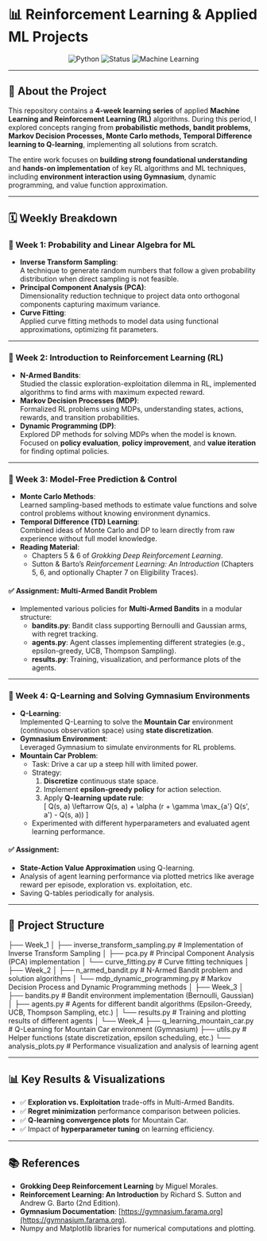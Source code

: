 # 📊 Reinforcement Learning & Applied ML Projects

<div align="center">

![Python](https://img.shields.io/badge/Python-3.8-blue.svg)
![Status](https://img.shields.io/badge/Status-Completed-brightgreen.svg)
![Machine Learning](https://img.shields.io/badge/Machine%20Learning-Reinforcement%20Learning-orange)

</div>

---

## 🚀 About the Project

This repository contains a **4-week learning series** of applied **Machine Learning and Reinforcement Learning (RL)** algorithms. During this period, I explored concepts ranging from **probabilistic methods, bandit problems, Markov Decision Processes, Monte Carlo methods, Temporal Difference learning to Q-learning**, implementing all solutions from scratch.  

The entire work focuses on **building strong foundational understanding** and **hands-on implementation** of key RL algorithms and ML techniques, including **environment interaction using Gymnasium**, dynamic programming, and value function approximation.  

---

## 🗓️ Weekly Breakdown

### 📅 Week 1: Probability and Linear Algebra for ML
- **Inverse Transform Sampling**:  
  A technique to generate random numbers that follow a given probability distribution when direct sampling is not feasible.  
- **Principal Component Analysis (PCA)**:  
  Dimensionality reduction technique to project data onto orthogonal components capturing maximum variance.  
- **Curve Fitting**:  
  Applied curve fitting methods to model data using functional approximations, optimizing fit parameters.  

---

### 📅 Week 2: Introduction to Reinforcement Learning (RL)
- **N-Armed Bandits**:  
  Studied the classic exploration-exploitation dilemma in RL, implemented algorithms to find arms with maximum expected reward.  
- **Markov Decision Processes (MDP)**:  
  Formalized RL problems using MDPs, understanding states, actions, rewards, and transition probabilities.  
- **Dynamic Programming (DP)**:  
  Explored DP methods for solving MDPs when the model is known. Focused on **policy evaluation**, **policy improvement**, and **value iteration** for finding optimal policies.

---

### 📅 Week 3: Model-Free Prediction & Control
- **Monte Carlo Methods**:  
  Learned sampling-based methods to estimate value functions and solve control problems without knowing environment dynamics.  
- **Temporal Difference (TD) Learning**:  
  Combined ideas of Monte Carlo and DP to learn directly from raw experience without full model knowledge.  
- **Reading Material**:  
  - Chapters 5 & 6 of *Grokking Deep Reinforcement Learning*.  
  - Sutton & Barto’s *Reinforcement Learning: An Introduction* (Chapters 5, 6, and optionally Chapter 7 on Eligibility Traces).

#### ✅ Assignment: Multi-Armed Bandit Problem
- Implemented various policies for **Multi-Armed Bandits** in a modular structure:  
  - **bandits.py**: Bandit class supporting Bernoulli and Gaussian arms, with regret tracking.
  - **agents.py**: Agent classes implementing different strategies (e.g., epsilon-greedy, UCB, Thompson Sampling).
  - **results.py**: Training, visualization, and performance plots of the agents.  

---

### 📅 Week 4: Q-Learning and Solving Gymnasium Environments
- **Q-Learning**:  
  Implemented Q-Learning to solve the **Mountain Car** environment (continuous observation space) using **state discretization**.
- **Gymnasium Environment**:  
  Leveraged Gymnasium to simulate environments for RL problems.  
- **Mountain Car Problem**:  
  - Task: Drive a car up a steep hill with limited power.
  - Strategy:  
    1. **Discretize** continuous state space.  
    2. Implement **epsilon-greedy policy** for action selection.  
    3. Apply **Q-learning update rule**:  
    \[
    Q(s, a) \leftarrow Q(s, a) + \alpha (r + \gamma \max_{a'} Q(s', a') - Q(s, a))
    \]
  - Experimented with different hyperparameters and evaluated agent learning performance.

#### ✅ Assignment:
- **State-Action Value Approximation** using Q-learning.  
- Analysis of agent learning performance via plotted metrics like average reward per episode, exploration vs. exploitation, etc.  
- Saving Q-tables periodically for analysis.

---

## 📂 Project Structure

├── Week_1
│   ├── inverse_transform_sampling.py      # Implementation of Inverse Transform Sampling
│   ├── pca.py                             # Principal Component Analysis (PCA) implementation
│   └── curve_fitting.py                   # Curve fitting techniques
│
├── Week_2
│   ├── n_armed_bandit.py                  # N-Armed Bandit problem and solution algorithms
│   └── mdp_dynamic_programming.py         # Markov Decision Process and Dynamic Programming methods
│
├── Week_3
│   ├── bandits.py                        # Bandit environment implementation (Bernoulli, Gaussian)
│   ├── agents.py                        # Agents for different bandit algorithms (Epsilon-Greedy, UCB, Thompson Sampling, etc.)
│   └── results.py                        # Training and plotting results of different agents
│
└── Week_4
    ├── q_learning_mountain_car.py         # Q-Learning for Mountain Car environment (Gymnasium)
    ├── utils.py                          # Helper functions (state discretization, epsilon scheduling, etc.)
    └── analysis_plots.py                  # Performance visualization and analysis of learning agent


---

## 📊 Key Results & Visualizations

- ✅ **Exploration vs. Exploitation** trade-offs in Multi-Armed Bandits.
- ✅ **Regret minimization** performance comparison between policies.
- ✅ **Q-learning convergence plots** for Mountain Car.
- ✅ Impact of **hyperparameter tuning** on learning efficiency.

---

## 📚 References

- **Grokking Deep Reinforcement Learning** by Miguel Morales.
- **Reinforcement Learning: An Introduction** by Richard S. Sutton and Andrew G. Barto (2nd Edition).
- **Gymnasium Documentation**: [https://gymnasium.farama.org](https://gymnasium.farama.org).
- Numpy and Matplotlib libraries for numerical computations and plotting.




